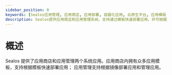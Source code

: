```yaml
---
sidebar_position: 0
keywords: [Sealos应用管理, 应用商店, 应用部署, 容器化应用, 云原生平台, 应用模板, 镜像部署, 快速部署, 系统应用, 应用管理系统]
description: Sealos提供应用商店和应用管理系统，支持通过模板快速部署应用，并可根据镜像进行应用部署和管理，助您轻松构建云原生应用生态。
---
```


# 概述

Sealos 提供了应用商店和应用管理两个系统应用。应用商店内拥有众多应用模板，支持根据模板快速部署应用；
应用管理支持根据镜像部署应用和管理应用。